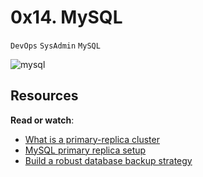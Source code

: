 # 0x14. MySQL
``DevOps`` ``SysAdmin`` ``MySQL``

![mysql](https://s3.amazonaws.com/intranet-projects-files/holbertonschool-sysadmin_devops/280/KkrkDHT.png)

## Resources
**Read or watch**:

- [What is a primary-replica cluster](https://www.digitalocean.com/community/tutorials/how-to-choose-a-redundancy-plan-to-ensure-high-availability#sql-replication)
- [MySQL primary replica setup](https://www.digitalocean.com/community/tutorials/how-to-set-up-replication-in-mysql)
- [Build a robust database backup strategy](https://www.databasejournal.com/ms-sql/developing-a-sql-server-backup-strategy/)
